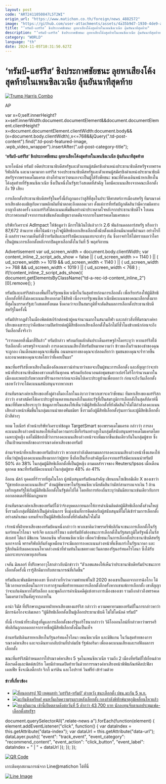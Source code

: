 ```yaml
---
layout: post
code: "ART2411050847L5T2WI"
origin_url: "https://www.matichon.co.th/foreign/news_4882572"
image: "https://github.com/user-attachments/assets/4a35b9d7-1930-4de9-a921-f5a56d0d4dd1"
title: "‘ทรัมป์-แฮร์ริส’ ชิงประกาศชัยชนะ ลุยหาเสียงโค้งสุดท้ายในเพนซิลเวเนีย ลุ้นยันนาทีสุดท้าย"
description: "‘ทรัมป์-แฮร์ริส’ ชิงประกาศชัยชนะ ลุยหาเสียงโค้งสุดท้ายในเพนซิลเวเนีย ลุ้นยันนาทีสุดท้าย"
category: "WORLD"
language: "th"
date: 2024-11-05T10:31:50.627Z
---
```


# ‘ทรัมป์-แฮร์ริส’ ชิงประกาศชัยชนะ ลุยหาเสียงโค้งสุดท้ายในเพนซิลเวเนีย ลุ้นยันนาทีสุดท้าย

[![](https://www.matichon.co.th/wp-content/uploads/2024/11/thus-728x485.jpg "Trump Harris Combo")](https://www.matichon.co.th/wp-content/uploads/2024/11/thus.jpg)

AP

var x=0;self.innerHeight?x=self.innerWidth:document.documentElement&&document.documentElement.clientHeight?x=document.documentElement.clientWidth:document.body&&(x=document.body.clientWidth),x<=768&&jQuery(".td-post-content").find(".td-post-featured-image, .wpb\_video\_wrapper").insertAfter(".ud-post-category-title");

**‘ทรัมป์-แฮร์ริส’ ชิงประกาศชัยชนะ ลุยหาเสียงโค้งสุดท้ายในเพนซิลเวเนีย ลุ้นยันนาทีสุดท้าย**

นายโดนัลด์ ทรัมป์ อดีตประธานาธิบดีสหรัฐและตัวแทนผู้สมัครชิงตำแหน่งประธานาธิบดีสหรัฐจากพรรครีพับลิกัน และนางคามาลา แฮร์ริส รองประธานาธิบดีสหรัฐและตัวแทนผู้สมัครชิงตำแหน่งประธานาธิบดีสหรัฐจากพรรคเดโมแครต ต่างก็ทำนายว่าตนเองจะเป็นผู้ได้รับชัยชนะ ขณะที่ยังคงเดินหน้าหาเสียงในโค้งสุดท้ายที่รัฐเพนซิลเวเนีย ซึ่งเป็นหนึ่งในรัฐสะวิงสเตตที่สำคัญ โดยมีคะแนนเสียงจากคณะเลือกตั้งถึง 19 เสียง

การเลือกตั้งประธานาธิบดีสหรัฐในครั้งนี้ยังถูกมองว่าสูสีที่สุดในประวัติศาสตร์การเมืองสหรัฐ ทีมรณรงค์หาเสียงต้องเผชิญกับความพลิกผันที่น่าตกตะลึงตลอดเวลา ตั้งแต่การที่ทรัมป์ถูกตัดสินว่ามีความผิดทางอาญาถึงสองครั้ง และแฮร์ริสได้คะแนนเพิ่มขึ้นอย่างน่าประหลาดใจหลังจากประธานาธิบดีโจ ไบเดน ประกาศถอนตัวจากการแข่งขันหลังเผชิญแรงกดดันจากภายในพรรคเดโมแครตเอง

บริษัทวิเคราะห์ Adlmpact ให้ข้อมูลว่า มีการใช้เงินไปแล้วกว่า 2.6 พันล้านดอลลาร์สหรัฐ หรือกว่า 87,672 ล้านบาท เพื่อโน้มน้าวจูงใจผู้มีสิทธิออกเสียงเลือกตั้งนับตั้งแต่เดือนมีนาคมที่ผ่านมา อย่างไรก็ดี ผลสำรวจความเห็นยังชี้ว่าทรัมป์และแฮร์ริสมีคะแนนแทบจะเท่าๆ กัน ซึ่งอาจทำให้ไม่ทราบผลว่าใครเป็นผู้ชนะการเลือกตั้งหลังจากปิดคูหาเลือกตั้งในวันที่ 5 พฤศจิกายน

Advertisement var ud\_screen\_width = document.body.clientWidth; var content\_inline\_2\_script\_ads\_show = false || ( ud\_screen\_width >= 1140 ) || ( ud\_screen\_width >= 1019 && ud\_screen\_width < 1140 ) || ( ud\_screen\_width >= 768 && ud\_screen\_width < 1019 ) || ( ud\_screen\_width < 768 ) ; if(!content\_inline\_2\_script\_ads\_show){ document.getElementsByClassName("td-a-rec-id-content\_inline\_2")\[0\].remove(); }

ทรัมป์และแฮร์ริสต่างลงพื้นที่ในรัฐเพนซิลเวเนียในวันสุดท้ายก่อนการเลือกตั้ง เพื่อเรียกร้องให้ผู้มีสิทธิเลือกตั้งที่ยังไม่ลงคะแนนเสียงออกมาใช้สิทธิ เนื่องจากรัฐเพนซิลเวเนียมีคะแนนของคณะเลือกตั้งมากที่สุดในบรรดารัฐสะวิงสเตตทั้งหมด ซึ่งคาดว่าจะเป็นสมรภูมิที่จะตัดสินผลการเลือกตั้งประธานาธิบดีสหรัฐในครั้งนี้

ทรัมป์ปรากฏตัวในเมืองพิตต์สเบิร์กต่อหน้าผู้คนจำนวนมากในสนามกีฬา และกล่าวสิ่งที่ทีมรณรงค์หาเสียงของเขาระบุว่าคือข้อความปิดท้ายต่อผู้มีสิทธิออกเสียงเลือกตั้งในอีกไม่กี่ชั่วโมงข้างหน้าก่อนจะถึงวันเลือกตั้งจริงว่า

“เรารอคอยสิ่งนี้มาสี่ปีแล้ว” ทรัมป์กล่าว พร้อมกับผลักดันประเด็นเศรษฐกิจโดยระบุว่า หากแฮร์ริสได้รับเลือกตั้ง เศรษฐกิจจะตกต่ำ การลงคะแนนเสียงให้ทรัมป์หมายความว่า ข้าวของในร้านของชำของคุณจะถูกลง เงินเดือนของคุณจะเพิ่มขึ้น ถนนหนทางของคุณจะปลอดภัยกว่า ชุมชนของคุณจะร่ำรวยขึ้น และอนาคตของคุณจะสดใสกว่าที่เคยเป็นมา”

ขณะที่แฮร์ริสซึ่งหาเสียงในเมืองอัลเลนทาวน์ทำนายว่าเธอจะเป็นผู้ชนะการเลือกตั้ง และสัญญาว่าจะทำหน้าที่ประธานาธิบดีของชาวอเมริกันทุกคน พร้อมกับอ้อนวอนต่อชุมชนชาวเปอร์โตริโกจำนวนมากในเมืองและพบปะกับพวกเขาที่ร้านอาหารก่อนจะเดินไปเคาะประตูบ้านเพื่อบอกว่า ก่อนจะถึงวันเลือกตั้ง เธอหวังว่าจะได้คะแนนสนับสนุนจากพวกเขา

ด้านทีมรณรงค์หาเสียงของทั้งคู่ต่างก็มองโลกในแง่บวกว่าพวกเขาจะคว้าชัยชนะ ทีมหาเสียงของแฮร์ริสกล่าวว่า อาสาสมัครได้เคาะประตูบ้านหลายแสนหลังในแต่ละรัฐที่เป็นสมรภูมิการเลือกตั้งในสุดสัปดาห์นี้ ขณะที่ทีมหาเสียงระบุว่า ข้อมูลภายในแสดงให้เห็นว่ามีผู้สิทธิเลือกตั้งที่ยังตัดสินใจไม่ได้กำลังลงคะแนนเสียงล่วงหน้าเพิ่มขึ้นในกลุ่มแกนนำของพันธมิตร ซึ่งรวมถึงผู้มีสิทธิเลือกตั้งรุ่นเยาว์และผู้มีสิทธิเลือกตั้งผิวสีต่างๆ

ทอม โบเนียร์ หัวหน้าบริษัทวิเคราะห์ข้อมูล TargetSmart ของพรรคเดโมแครต กล่าวว่า การลงคะแนนเสียงล่วงหน้าแสดงให้เห็นถึงความกระตือรือร้นอย่างสูงในกลุ่มที่สนับสนุนพรรคเดโมแครตโดยเฉพาะผู้หญิง แต่ไม่มีข้อบ่งชี้ว่าการลงคะแนนเสียงล่วงหน้าจะเพิ่มมากขึ้นเช่นเดียวกันในกลุ่มผู้ชาย ซึ่งเป็นเป้าหมายหลักของการรณรงค์หาเสียงของทรัมป์

ด้านเจ้าหน้าที่หาเสียงของทรัมป์กล่าวว่า พวกเขากำลังติดตามผลการลงคะแนนเสียงล่วงหน้าซึ่งแสดงให้เห็นว่าผู้หญิงลงคะแนนเสียงมากกว่าผู้ชาย ซึ่งถือเป็นเรื่องสำคัญเนื่องจากแฮร์ริสมีคะแนนนำทรัมป์ 50% ต่อ 38% ในกลุ่มผู้มีสิทธิเลือกตั้งที่เป็นผู้หญิง ตามผลสำรวจของ Reuters/Ipsos เมื่อเดือนตุลาคม ขณะที่ทรัมป์มีคะแนนนำในกลุ่มผู้ชาย 48% ต่อ 41%

อีลอน มัสก์ บุคคลที่ร่ำรวยที่สุดในโลก ผู้สนับสนุนทรัมป์คนสำคัญ เขียนบนโซเชียลมีเดีย X ของเขาว่า “ผู้ชายต้องลงคะแนนเสียง!” ด้านผู้พิพากษาในรัฐเพนซิลเวเนียตัดสินว่ามัสก์สามารถแจกเงิน 1 ล้านเหรียญสหรัฐให้กับผู้มีสิทธิเลือกตั้งในรัฐต่อไปได้ โดยอัยการท้องถิ่นระบุว่ามันมีสถานะเช่นเดียวกับการออกลอตเตอรี่ที่ผิดกฎหมาย

ด้านทีมรณรงค์หาเสียงของทรัมป์ได้ว่าจ้างบุคคลภายนอกให้การดำเนินติดต่อผู้มีสิทธิเลือกตั้งส่วนใหญ่ ซึ่งรวมถึงกลุ่มที่มีมัสก์เป็นผู้ดำเนินการ ซึ่งมุ่งเน้นที่การติดต่อกับผู้สนับสนุนที่ไม่ได้เข้าร่วมการเลือกตั้งอย่างสม่ำเสมอ แทนที่จะเป็นผู้มีสิทธิเลือกตั้งที่ยังตัดสินใจไม่ได้

เจ้าหน้าที่ฝ่ายหาเสียงของทรัมป์คนหนึ่งกล่าวว่า พวกเขาคิดว่าพรรครีพับลิกันจะชนะการเลือกตั้งในรัฐนอร์ทแคโรไลนา จอร์เจีย และแอริโซนา แต่ทรัมป์ยังต้องชนะการเลือกตั้งในรัฐสมรภูมิใดรัฐหนึ่งในรัสต์เบลท์ ได้แก่ มิชิแกน วิสคอนซิน หรือเพนซิลเวเนีย เพื่อคว้าชัยชนะในการเลือกตั้งประธานาธิบดีสหรัฐ นอกจากนี้ พรรครีพับลิกันยังดูเหมือนว่าจะมีผลการลงคะแนนล่วงหน้าที่แข็งแกร่งในรัฐเนวาดา และรู้สึกยินดีกับผลคะแนนโหวตล่วงหน้าที่ท่วมท้นในเขตทางตะวันตกของรัฐนอร์ทแคโรไลนา ซึ่งได้รับผลกระทบจากพายุเฮอริเคน

เจสัน มิลเลอร์ ที่ปรึกษาอาวุโสกล่าวกับนักข่าวว่า “ตัวเลขแสดงให้เห็นว่าประธานาธิบดีทรัมป์จะชนะการเลือกตั้งครั้งนี้ เรารู้สึกดีมากกับสถานการณ์ที่เกิดขึ้น”

ทรัมป์และพันธมิตรของเขา ซึ่งกล่าวเท็จว่าความพ่ายแพ้ในปี 2020 ของเขาเป็นผลจากการฉ้อโกง ได้ใช้เวลาหลายเดือนในการวางรากฐานเพื่อท้าทายผลการเลือกตั้งอีกครั้งหากเขาแพ้การเลือกตั้ง เขาสัญญาว่าจะแก้แค้นหากได้รับเลือก และพูดถึงการดำเนินคดีคู่แข่งทางการเมืองของเขา รวมถึงกล่าวถึงพรรคเดโมแครตว่าเป็นศัตรูจากภายใน

ดาน่า รีมัส ที่ปรึกษากฎหมายฝ่ายหาเสียงของแฮร์ริส กล่าวว่า ความพยายามของทรัมป์ในการกล่าวหาว่ามีการฉ้อโกงจะล้มเหลว “ผู้มีสิทธิเลือกตั้งเป็นผู้เลือกประธานาธิบดี ไม่ใช่โดนัลด์ ทรัมป์”

ทั้งนี้ เจ้าหน้าที่ระดับสูงที่ดูแลการเลือกตั้งของรัฐแอริโซนากล่าวว่า วิดีโอออนไลน์ที่กล่าวหาว่าพรรครีพับลิกันถูกถอดออกจากรายชื่อผู้มีสิทธิเลือกตั้งนั้นเป็นเท็จ

ด้านทรัมป์เดินสายหาเสียงในรัฐนอร์ทแคโรไลนา เพนซิลเวเนีย และมิชิแกน ในวันสุดท้ายของการรณรงค์หาเสียง และจะเดินทางกลับบ้านที่ปาล์มบีช รัฐฟลอริดา เพื่อลงคะแนนเสียงและรอฟังผลการเลือกตั้ง

ขณะที่แฮร์ริสมีกำหนดการไปรณรงค์หาเสียง 5 จุดในเพนซิลเวเนีย รวมถึง 2 เมืองที่ทรัมป์ไปเยือนด้วยคือเรดดิ้งและพิตต์สเบิร์ก โดยมีกำหนดปิดท้ายวันด้วยการรณรงค์หาเสียงหน้าพิพิธภัณฑ์ศิลปะฟิลาเดลเฟีย ซึ่งจะมีเลดี้กาก้า ริกกี้ มาร์ติน และโอปราห์ วินฟรีย์ เข้าร่วมด้วย

#### ข่าวที่เกี่ยวข้อง

*   [![](https://www.matichon.co.th/wp-content/uploads/2024/11/10tj.jpg)สื่อนอกสรุป 10 เหตุผลทำ ‘แฮร์ริส-ทรัมป์’ ต่างหวัง ชนะเลือกตั้ง ปธน.มะกัน 5 พ.ย.](https://www.matichon.co.th/foreign/news_4882632)
*   [![](https://www.matichon.co.th/wp-content/uploads/2024/11/728-AFP__20241105__36LK2DZ__v1__HighRes__UsVoteDisinformationSecurityArizona.jpg)มะกันตึงเครียด! คนหวั่นเกิดความรุนแรงหลังเลือกตั้ง กองกำลังพิทักษ์มาตุภูมิเคลื่อนไหวแล้ว](https://www.matichon.co.th/foreign/news_4882675)
*   [![](https://www.matichon.co.th/wp-content/uploads/2024/11/gg728-2.jpg)ทองผันผวน เช้านี้เปิดตลาดดิ่งต่อวันที่ 5 ต่ำกว่า 43,700 บาท นักลงทุนจับตาผลประชุมเฟด-เลือกตั้งสหรัฐฯ](https://www.matichon.co.th/economy/news_4882601)

document.querySelectorAll(".relate-news a").forEach(function(element) { element.addEventListener("click", function() { var dataIndex = this.getAttribute("data-index"); var dataUrl = this.getAttribute("data-url"); dataLayer.push({ "event": "track\_event", "event\_category": "recommend\_content", "event\_action": "click\_button", "event\_label": dataIndex + " | " + dataUrl }); }); });

[![QR Code](https://www.matichon.co.th/wp-content/uploads/2023/07/wob1371z.jpg)](https://lin.ee/ht0nDxX)

เกาะติดทุกสถานการณ์จาก Line@matichon ได้ที่นี่

[![Line Image](https://www.matichon.co.th/wp-content/uploads/2023/07/th.png)](https://lin.ee/ht0nDxX)